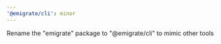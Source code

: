 ```yaml
---
'@emigrate/cli': minor
---
```


Rename the "emigrate" package to "@emigrate/cli" to mimic other tools
